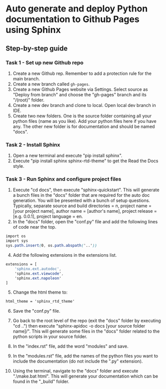 # Auto generate and deploy Python documentation to Github Pages using Sphinx

## Step-by-step guide

### Task 1 - Set up new Github repo

1. Create a new Github rep. Remember to add a protection rule for the main branch.
2. Create a new branch called `gh-pages`.
3. Create a new Github Pages website via Settings. Select source as "Deploy from branch" and choose the "gh-pages" branch and its "/(root)" folder.
4. Create a new dev branch and clone to local. Open local dev branch in IDE.
5. Create two new folders. One is the source folder containing all your python files (name as you like). Add your python files here if you have any. The other new folder is for documentation and should be named "docs".

### Task 2 - Install Sphinx

1. Open a new terminal and execute "pip install sphinx".
2. Execute "pip install sphinx sphinx-rtd-theme" to get the Read the Docs style.

### Task 3 - Run Sphinx and configure project files

1. Execute "cd docs", then execute "sphinx-quickstart". This will generate a bunch files in the "docs" folder that are required for the auto doc generation. You will be presented with a bunch of setup questions. Typically, separate source and build directories = n, project name = [your project name], author name = [author's name], project release = [e.g. 0.0.1], project language = en.
2. In the "docs" folder, open the "conf.py" file and add the following lines of code near the top.

```css
import os
import sys
sys.path.insert(0, os.path.abspath('..'))
```

4. Add the following extensions in the extensions list.

```css
extensions = [
    'sphinx.ext.autodoc',
    'sphinx.ext.viewcode',
    'sphinx.ext.napoleon'
]
```

5. Change the html theme to:

```css
html_theme = 'sphinx_rtd_theme'
```

6. Save the "conf.py" file.

7. Go back to the root level of the repo (exit the "docs" folder by executing "cd ..") then execute "sphinx-apidoc -o docs [your source folder name]/". This will generate some files in the "docs" folder related to the python scripts in your source folder.
8. In the "index.rst" file, add the word "modules" and save.
9. In the "modules.rst" file, add the names of the python files you want to include the documentation (do not include the ".py" extension).
10. Using the terminal, navigate to the "docs" folder and execute ".\make.bat html". This will generate your documentation which can be found in the "_build" folder.